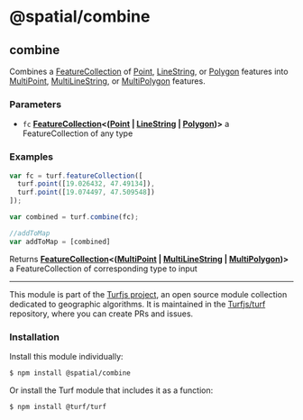 # @spatial/combine

<!-- Generated by documentation.js. Update this documentation by updating the source code. -->

## combine

Combines a [FeatureCollection][1] of [Point][2], [LineString][3], or [Polygon][4] features
into [MultiPoint][5], [MultiLineString][6], or [MultiPolygon][7] features.

### Parameters

-   `fc` **[FeatureCollection][8]&lt;([Point][9] \| [LineString][10] \| [Polygon][11])>** a FeatureCollection of any type

### Examples

```javascript
var fc = turf.featureCollection([
  turf.point([19.026432, 47.49134]),
  turf.point([19.074497, 47.509548])
]);

var combined = turf.combine(fc);

//addToMap
var addToMap = [combined]
```

Returns **[FeatureCollection][8]&lt;([MultiPoint][12] \| [MultiLineString][13] \| [MultiPolygon][14])>** a FeatureCollection of corresponding type to input

[1]: https://tools.ietf.org/html/rfc7946#section-3.3

[2]: https://tools.ietf.org/html/rfc7946#section-3.1.2

[3]: https://tools.ietf.org/html/rfc7946#section-3.1.4

[4]: https://tools.ietf.org/html/rfc7946#section-3.1.6

[5]: https://tools.ietf.org/html/rfc7946#section-3.1.3

[6]: https://tools.ietf.org/html/rfc7946#section-3.1.5

[7]: https://tools.ietf.org/html/rfc7946#section-3.1.7

[8]: https://tools.ietf.org/html/rfc7946#section-3.3

[9]: https://tools.ietf.org/html/rfc7946#section-3.1.2

[10]: https://tools.ietf.org/html/rfc7946#section-3.1.4

[11]: https://tools.ietf.org/html/rfc7946#section-3.1.6

[12]: https://tools.ietf.org/html/rfc7946#section-3.1.3

[13]: https://tools.ietf.org/html/rfc7946#section-3.1.5

[14]: https://tools.ietf.org/html/rfc7946#section-3.1.7

<!-- This file is automatically generated. Please don't edit it directly:
if you find an error, edit the source file (likely index.js), and re-run
./scripts/generate-readmes in the turf project. -->

---

This module is part of the [Turfjs project](http://turfjs.org/), an open source
module collection dedicated to geographic algorithms. It is maintained in the
[Turfjs/turf](https://github.com/Turfjs/turf) repository, where you can create
PRs and issues.

### Installation

Install this module individually:

```sh
$ npm install @spatial/combine
```

Or install the Turf module that includes it as a function:

```sh
$ npm install @turf/turf
```
